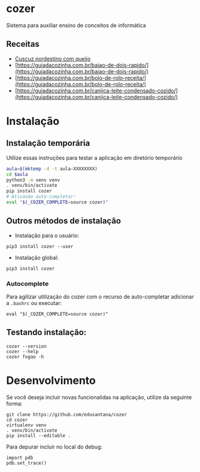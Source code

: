 # cozer

Sistema para auxiliar ensino de conceitos de informática

## Receitas

- [Cuscuz nordestino com queijo](https://guiadacozinha.com.br/cuscuz-nordestino-com-queijo/)
- [https://guiadacozinha.com.br/baiao-de-dois-rapido/](https://guiadacozinha.com.br/baiao-de-dois-rapido/)
- [https://guiadacozinha.com.br/bolo-de-rolo-receita/](https://guiadacozinha.com.br/bolo-de-rolo-receita/)
- [https://guiadacozinha.com.br/canjica-leite-condensado-cozido/](https://guiadacozinha.com.br/canjica-leite-condensado-cozido/)

# Instalação

## Instalação temporária

Utilize essas instruções para testar a aplicação em diretório temporário

```bash
aula=$(mktemp -d -t aula-XXXXXXXX)
cd $aula
python3 -m venv venv
. venv/bin/activate
pip install cozer
# Ativando auto-completar:
eval "$(_COZER_COMPLETE=source cozer)"
```

## Outros métodos de instalação

- Instalação para o usuário:

```
pip3 install cozer --user
```

- Instalação global:

```
pip3 install cozer
```

### Autocomplete

Para agilizar utilização do cozer com o recurso de auto-completar adicionar a `.bashrc` ou executar:

```
eval "$(_COZER_COMPLETE=source cozer)"
```

## Testando instalação:

```
cozer --version
cozer --help
cozer fogao -h
```

# Desenvolvimento

Se você deseja incluir novas funcionalidas na aplicação, utilize da seguinte forma:

```
git clone https://github.com/edusantana/cozer
cd cozer
virtualenv venv
. venv/bin/activate
pip install --editable .
```

Para depurar incluir no local do debug:

```
import pdb
pdb.set_trace()
```
